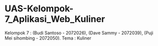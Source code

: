 # UAS-Kelompok-7_Aplikasi_Web_Kuliner
Kelompok 7 : (Budi Santoso - 2072026), (Dave Sammy - 2072039), (Puji Mei sihombing - 2072050). Tema : Kuliner
